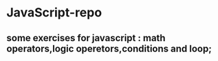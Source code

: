 # JavaScript-repo

## some exercises for javascript : math operators,logic operetors,conditions and loop;
